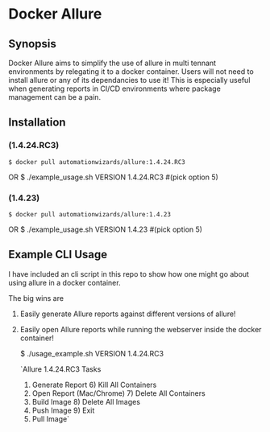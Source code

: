 # Docker Allure

## Synopsis

Docker Allure aims to simplify the use of allure in multi tennant environments by relegating it to a docker container. Users will not need to install allure or any of its dependancies to use it! 
This is especially useful when generating reports in CI/CD environments where package management can be a pain. 

## Installation 

### (1.4.24.RC3)
	$ docker pull automationwizards/allure:1.4.24.RC3
OR
	$ ./example_usage.sh VERSION 1.4.24.RC3 #(pick option 5)

### (1.4.23)
	$ docker pull automationwizards/allure:1.4.23
OR
	$ ./example_usage.sh VERSION 1.4.23 #(pick option 5)

## Example CLI Usage

I have included an cli script in this repo to show how one might go about using allure in a docker container. 

The big wins are 
1. Easily generate Allure reports against different versions of allure!
2. Easily open Allure reports while running the webserver inside the docker container! 

	$ ./usage_example.sh VERSION 1.4.24.RC3

	`Allure 1.4.24.RC3 Tasks
	1) Generate Report	     6) Kill All Containers
	2) Open Report (Mac/Chrome)  7) Delete All Containers
	3) Build Image		     8) Delete All Images
	4) Push Image		     9) Exit
	5) Pull Image`